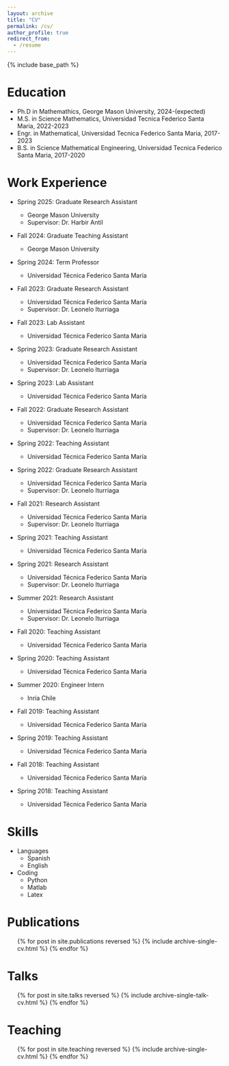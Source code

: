 ```yaml
---
layout: archive
title: "CV"
permalink: /cv/
author_profile: true
redirect_from:
  - /resume
---
```


{% include base_path %}

Education
======
* Ph.D in Mathemathics, George Mason University, 2024-(expected)
* M.S. in Science Mathematics, Universidad Tecnica Federico Santa Maria, 2022-2023
* Engr. in Mathematical, Universidad Tecnica Federico Santa Maria, 2017-2023
* B.S. in Science Mathematical Engineering, Universidad Tecnica Federico Santa Maria, 2017-2020

Work Experience
===============

* Spring 2025: Graduate Research Assistant  
  * George Mason University  
  * Supervisor: Dr. Harbir Antil

* Fall 2024: Graduate Teaching Assistant  
  * George Mason University

* Spring 2024: Term Professor  
  * Universidad Técnica Federico Santa María

* Fall 2023: Graduate Research Assistant  
  * Universidad Técnica Federico Santa María  
  * Supervisor: Dr. Leonelo Iturriaga

* Fall 2023: Lab Assistant  
  * Universidad Técnica Federico Santa María

* Spring 2023: Graduate Research Assistant  
  * Universidad Técnica Federico Santa María  
  * Supervisor: Dr. Leonelo Iturriaga

* Spring 2023: Lab Assistant  
  * Universidad Técnica Federico Santa María

* Fall 2022: Graduate Research Assistant  
  * Universidad Técnica Federico Santa María  
  * Supervisor: Dr. Leonelo Iturriaga

* Spring 2022: Teaching Assistant  
  * Universidad Técnica Federico Santa María

* Spring 2022: Graduate Research Assistant  
  * Universidad Técnica Federico Santa María  
  * Supervisor: Dr. Leonelo Iturriaga

* Fall 2021: Research Assistant  
  * Universidad Técnica Federico Santa María  
  * Supervisor: Dr. Leonelo Iturriaga

* Spring 2021: Teaching Assistant  
  * Universidad Técnica Federico Santa María

* Spring 2021: Research Assistant  
  * Universidad Técnica Federico Santa María  
  * Supervisor: Dr. Leonelo Iturriaga

* Summer 2021: Research Assistant  
  * Universidad Técnica Federico Santa María  
  * Supervisor: Dr. Leonelo Iturriaga

* Fall 2020: Teaching Assistant  
  * Universidad Técnica Federico Santa María

* Spring 2020: Teaching Assistant  
  * Universidad Técnica Federico Santa María

* Summer 2020: Engineer Intern  
  * Inria Chile

* Fall 2019: Teaching Assistant  
  * Universidad Técnica Federico Santa María

* Spring 2019: Teaching Assistant  
  * Universidad Técnica Federico Santa María

* Fall 2018: Teaching Assistant  
  * Universidad Técnica Federico Santa María

* Spring 2018: Teaching Assistant  
  * Universidad Técnica Federico Santa María

Skills
======
* Languages
  * Spanish
  * English
* Coding
  * Python
  * Matlab
  * Latex

Publications
======
  <ul>{% for post in site.publications reversed %}
    {% include archive-single-cv.html %}
  {% endfor %}</ul>
  
Talks
======
  <ul>{% for post in site.talks reversed %}
    {% include archive-single-talk-cv.html  %}
  {% endfor %}</ul>
  
Teaching
======
  <ul>{% for post in site.teaching reversed %}
    {% include archive-single-cv.html %}
  {% endfor %}</ul>
  

